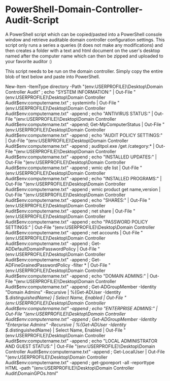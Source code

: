 # PowerShell-Domain-Controller-Audit-Script

A PowerShell script which can be copied/pasted into a PowerShell console window and retrieve auditable domain controller configuration settings. This script only runs a series a queries (it does not make any modifications) and then creates a folder with a text and html document on the user's desktop named after the computer name which can then be zipped and uploaded to your favorite auditor :)

This script needs to be run on the domain controller. Simply copy the entire blob of text below and paste into PowerShell.

New-Item -ItemType directory -Path "$($env:USERPROFILE)\Desktop\Domain Controller Audit" ; echo "SYSTEM INFORMATION:" | Out-File "$($env:USERPROFILE)\Desktop\Domain Controller Audit\$env:computername.txt" ; systeminfo | Out-File "$($env:USERPROFILE)\Desktop\Domain Controller Audit\$env:computername.txt" -append ; echo "ANTIVIRUS STATUS:" | Out-File "$($env:USERPROFILE)\Desktop\Domain Controller Audit\$env:computername.txt" -append; Get-MpComputerStatus | Out-File "$($env:USERPROFILE)\Desktop\Domain Controller Audit\$env:computername.txt" -append ; echo "AUDIT POLICY SETTINGS:" | Out-File "$($env:USERPROFILE)\Desktop\Domain Controller Audit\$env:computername.txt" -append ; auditpol.exe /get /category:* | Out-File "$($env:USERPROFILE)\Desktop\Domain Controller Audit\$env:computername.txt" -append ; echo "INSTALLED UPDATES:" | Out-File "$($env:USERPROFILE)\Desktop\Domain Controller Audit\$env:computername.txt" -append ; wmic qfe list | Out-File "$($env:USERPROFILE)\Desktop\Domain Controller Audit\$env:computername.txt" -append ; echo "INSTALLED PROGRAMS:" | Out-File "$($env:USERPROFILE)\Desktop\Domain Controller Audit\$env:computername.txt" -append ; wmic product get name,version | Out-File "$($env:USERPROFILE)\Desktop\Domain Controller Audit\$env:computername.txt" -append ; echo "SHARES:" | Out-File "$($env:USERPROFILE)\Desktop\Domain Controller Audit\$env:computername.txt" -append ; net share | Out-File "$($env:USERPROFILE)\Desktop\Domain Controller Audit\$env:computername.txt" -append ; echo "PASSWORD POLICY SETTINGS:" | Out-File "$($env:USERPROFILE)\Desktop\Domain Controller Audit\$env:computername.txt" -append ; net accounts | Out-File "$($env:USERPROFILE)\Desktop\Domain Controller Audit\$env:computername.txt" -append ; Get-ADDefaultDomainPasswordPolicy | Out-File "$($env:USERPROFILE)\Desktop\Domain Controller Audit\$env:computername.txt" -append ; Get-ADFineGrainedPasswordPolicy -filter * | Out-File "$($env:USERPROFILE)\Desktop\Domain Controller Audit\$env:computername.txt" -append ; echo "DOMAIN ADMINS:" | Out-File "$($env:USERPROFILE)\Desktop\Domain Controller Audit\$env:computername.txt" -append ; Get-ADGroupMember -Identity "Domain Admins" -Recursive | %{Get-ADUser -Identity $_.distinguishedName} | Select Name, Enabled | Out-File "$($env:USERPROFILE)\Desktop\Domain Controller Audit\$env:computername.txt" -append ; echo "ENTERPRISE ADMINS:" | Out-File "$($env:USERPROFILE)\Desktop\Domain Controller Audit\$env:computername.txt" -append ; Get-ADGroupMember -Identity "Enterprise Admins" -Recursive | %{Get-ADUser -Identity $_.distinguishedName} | Select Name, Enabled | Out-File "$($env:USERPROFILE)\Desktop\Domain Controller Audit\$env:computername.txt" -append ; echo "LOCAL ADMINISTRATOR AND GUEST STATUS:" | Out-File "$($env:USERPROFILE)\Desktop\Domain Controller Audit\$env:computername.txt" -append ; Get-LocalUser | Out-File "$($env:USERPROFILE)\Desktop\Domain Controller Audit\$env:computername.txt" -append ; get-gporeport -all -reporttype HTML -path "$($env:USERPROFILE)\Desktop\Domain Controller Audit\DomainGPOs.html"
